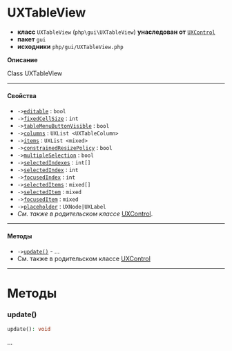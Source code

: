 # UXTableView

- **класс** `UXTableView` (`php\gui\UXTableView`) **унаследован от** [`UXControl`](https://github.com/VenityStudio/android/tree/master/jphp-android-ext/api-docs/classes/php/gui/UXControl.ru.md)
- **пакет** `gui`
- **исходники** `php/gui/UXTableView.php`

**Описание**

Class UXTableView

---

#### Свойства

- `->`[`editable`](#prop-editable) : `bool`
- `->`[`fixedCellSize`](#prop-fixedcellsize) : `int`
- `->`[`tableMenuButtonVisible`](#prop-tablemenubuttonvisible) : `bool`
- `->`[`columns`](#prop-columns) : `UXList <UXTableColumn>`
- `->`[`items`](#prop-items) : `UXList <mixed>`
- `->`[`constrainedResizePolicy`](#prop-constrainedresizepolicy) : `bool`
- `->`[`multipleSelection`](#prop-multipleselection) : `bool`
- `->`[`selectedIndexes`](#prop-selectedindexes) : `int[]`
- `->`[`selectedIndex`](#prop-selectedindex) : `int`
- `->`[`focusedIndex`](#prop-focusedindex) : `int`
- `->`[`selectedItems`](#prop-selecteditems) : `mixed[]`
- `->`[`selectedItem`](#prop-selecteditem) : `mixed`
- `->`[`focusedItem`](#prop-focuseditem) : `mixed`
- `->`[`placeholder`](#prop-placeholder) : `UXNode|UXLabel`
- *См. также в родительском классе* [UXControl](https://github.com/VenityStudio/android/tree/master/jphp-android-ext/api-docs/classes/php/gui/UXControl.ru.md).

---

#### Методы

- `->`[`update()`](#method-update) - _..._
- См. также в родительском классе [UXControl](https://github.com/VenityStudio/android/tree/master/jphp-android-ext/api-docs/classes/php/gui/UXControl.ru.md)

---
# Методы

<a name="method-update"></a>

### update()
```php
update(): void
```
...